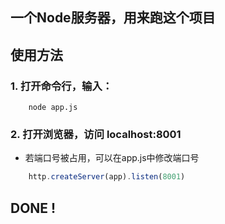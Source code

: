 ## 一个Node服务器，用来跑这个项目

## 使用方法
### 1. 打开命令行，输入：
```
    node app.js
```
### 2. 打开浏览器，访问 localhost:8001
* 若端口号被占用，可以在app.js中修改端口号
```javascript
    http.createServer(app).listen(8001)
```

## DONE !
